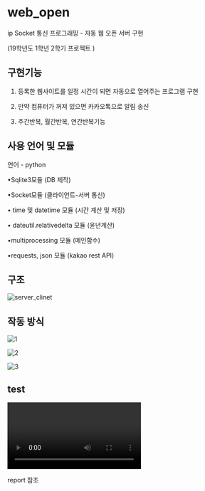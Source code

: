 # web_open
ip Socket 통신 프로그래밍 - 자동 웹 오픈 서버 구현

(19학년도 1학년 2학기 프로젝트 )



## 구현기능

1. 등록한 웹사이트를 일정 시간이 되면 자동으로 열어주는 프로그램 구현

2. 만약 컴퓨터가 꺼져 있으면 카카오톡으로 알림 송신

3. 주간반복, 월간반복, 연간반복기능

   

## 사용 언어 및 모듈

언어 - python

•Sqlite3모듈 (DB 제작)

•Socket모듈 (클라이언트-서버 통신)

• time 및 datetime 모듈 (시간 계산 및 저장)

• dateutil.relativedelta 모듈 (윤년계산)

•multiprocessing 모듈 (메인함수)

•requests, json 모듈 (kakao rest API)



## 구조 

![server_clinet](https://user-images.githubusercontent.com/42141289/105950775-50255080-60b2-11eb-84f4-88e55d5657fa.png)



## 작동 방식

![1](https://user-images.githubusercontent.com/42141289/105950776-50bde700-60b2-11eb-8590-e523d69f9837.png)

![2](https://user-images.githubusercontent.com/42141289/105950778-51567d80-60b2-11eb-915f-38b410f71b3f.png)

![3](https://user-images.githubusercontent.com/42141289/105950780-51ef1400-60b2-11eb-8951-4735df9f2ac1.png)





## test

<video src="img&amp;report\test.mp4"></video>

report 참조

